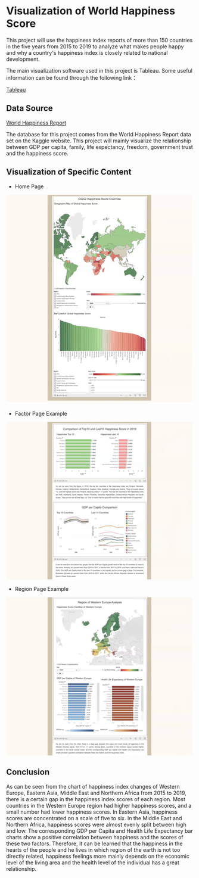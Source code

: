 # Visualization of World Happiness Score

This project will use the happiness index reports of more than 150 countries in the five years from 2015 to 2019 to analyze what makes people happy and why a country's happiness index is closely related to national development. 

The main visualization software used in this project is Tableau. Some useful information can be found through the following link：

[Tableau](https://www.tableau.com/why-tableau)

## Data Source 

[World Happiness Report](https://www.kaggle.com/unsdsn/world-happiness?select=2019.csv)

The database for this project comes from the World Happiness Report data set on the Kaggle website. This project will mainly visualize the relationship between GDP per capita, family, life expectancy, freedom, government trust and the happiness score.

## Visualization of Specific Content

- Home Page 
<img src="images/index_page.jpg" width=500>

- Factor Page Example 
<img src="images/factor_sample.jpg" width=500>

- Region Page Example
<img src="images/region_sample.jpg" width=500>


## Conclusion
As can be seen from the chart of happiness index changes of Western Europe, Eastern Asia, Middle East and Northern Africa from 2015 to 2019, there is a certain gap in the happiness index scores of each region. Most countries in the Western Europe region had higher happiness scores, and a small number had lower happiness scores. In Eastern Asia, happiness scores are concentrated on a scale of five to six. In the Middle East and Northern Africa, happiness scores were almost evenly split between high and low. The corresponding GDP per Capita and Health Life Expectancy bar charts show a positive correlation between happiness and the scores of these two factors. Therefore, it can be learned that the happiness in the hearts of the people and he lives in which region of the earth is not too directly related, happiness feelings more mainly depends on the economic level of the living area and the health level of the individual has a great relationship.
